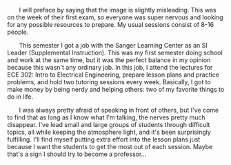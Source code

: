 &nbsp;&nbsp;&nbsp;&nbsp;&nbsp;&nbsp; I will preface by saying that the image is slightly misleading. This was on the week of their first exam, so everyone was super nervous and looking for any possible resources to prepare. My usual sessions consist of 8-16 people. 

&nbsp;&nbsp;&nbsp;&nbsp;&nbsp;&nbsp; This semester I got a job with the Sanger Learning Center as an SI Leader (Supplemental Instruction). This was my first semester doing school and work at the same time, but it was the perfect balance in my opinion because this wasn't any ordinary job. In this job, I attend the lectures for ECE 302: Intro to Electrical Engineering, prepare lesson plans and practice problems, and hold two tutoring sessions every week. Basically, I got to make money by being nerdy and helping others: two of my favorite things to do in life. 

&nbsp;&nbsp;&nbsp;&nbsp;&nbsp;&nbsp; I was always pretty afraid of speaking in front of others, but I've come to find that as long as I know what I'm talking, the nerves pretty much disappear. I've lead small and large groups of students through difficult topics, all while keeping the atmosphere light, and it's been surprisingly fulfilling. I'll find myself putting extra effort into the lesson plans just because I want the students to get the most out of each session. Maybe that's a sign I should try to become a professor...